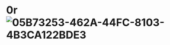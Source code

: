 # 0r![05B73253-462A-44FC-8103-4B3CA122BDE3](https://user-images.githubusercontent.com/108954218/186278510-1309e030-0e7a-4d65-be6b-435a0729c7f3.jpeg)
